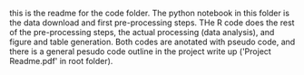 this is the readme for the code folder.
The python notebook in this folder is the data download and first pre-processing steps. THe R code does the rest of the pre-processing steps, the actual processing (data analysis), and figure and table generation.
Both codes are anotated with pseudo code, and there is a general pesudo code outline in the project write up ('Project Readme.pdf' in root folder).
